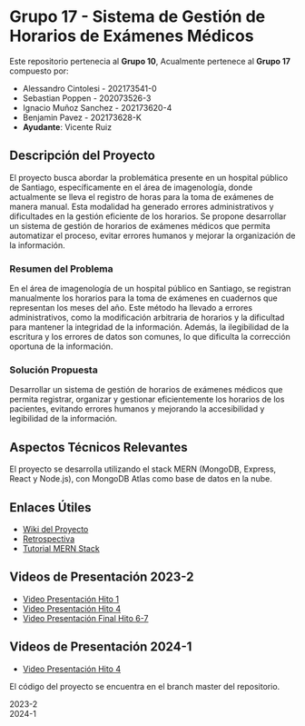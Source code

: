 # Grupo 17 - Sistema de Gestión de Horarios de Exámenes Médicos

Este repositorio pertenecia al **Grupo 10**, Acualmente pertenece al **Grupo 17** compuesto por:

* Alessandro Cintolesi - 202173541-0
* Sebastian Poppen - 202073526-3
* Ignacio Muñoz Sanchez - 202173620-4
* Benjamin Pavez - 202173628-K
* **Ayudante**: Vicente Ruiz

## Descripción del Proyecto
El proyecto busca abordar la problemática presente en un hospital público de Santiago, específicamente en el área de imagenología, donde actualmente se lleva el registro de horas para la toma de exámenes de manera manual. Esta modalidad ha generado errores administrativos y dificultades en la gestión eficiente de los horarios. Se propone desarrollar un sistema de gestión de horarios de exámenes médicos que permita automatizar el proceso, evitar errores humanos y mejorar la organización de la información.

### Resumen del Problema
En el área de imagenología de un hospital público en Santiago, se registran manualmente los horarios para la toma de exámenes en cuadernos que representan los meses del año. Este método ha llevado a errores administrativos, como la modificación arbitraria de horarios y la dificultad para mantener la integridad de la información. Además, la ilegibilidad de la escritura y los errores de datos son comunes, lo que dificulta la corrección oportuna de la información.

### Solución Propuesta
Desarrollar un sistema de gestión de horarios de exámenes médicos que permita registrar, organizar y gestionar eficientemente los horarios de los pacientes, evitando errores humanos y mejorando la accesibilidad y legibilidad de la información.

## Aspectos Técnicos Relevantes
El proyecto se desarrolla utilizando el stack MERN (MongoDB, Express, React y Node.js), con MongoDB Atlas como base de datos en la nube.

## Enlaces Útiles
* [Wiki del Proyecto](https://github.com/Zurickata/INF236-2023-2-GRUPO-10/wiki)
* [Retrospectiva](https://github.com/Zurickata/INF236-2023-2-GRUPO-10/wiki) 
* [Tutorial MERN Stack](https://www.mongodb.com/languages/mern-stack-tutorial)

## Videos de Presentación 2023-2
* [Video Presentación Hito 1](https://youtu.be/CUvjCkt1K8s)
* [Video Presentación Hito 4](https://youtu.be/cvHO4355uLU)
* [Video Presentación Final Hito 6-7](https://youtu.be/YYfvixyrhjg)

## Videos de Presentación 2024-1
* [Video Presentación Hito 4](https://youtu.be/UFCdwwdbFp0)
  
El código del proyecto se encuentra en el branch master del repositorio.

2023-2  
2024-1
